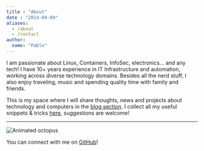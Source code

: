 ```yaml
---
title : "About"
date : "2014-04-09"
aliases:
  - /about
  - /contact
author:
  name: "Pablo"
---
```


I am passionate about Linux, Containers, InfoSec, electronics... and any tech! I have 10+ years experience in IT Infrastructure and automation, working across diverse technology domains. Besides all the nerd stuff, I also enjoy traveling, music and spending quality time with family and friends.

This is my space where I will share thoughts, news and projects about technology and computers in the [blog section](/blog). I collect all my useful snippets & tricks [here](https://github.com/dsapab/wizardly-snippets), suggestions are welcome!


****

![Animated octopus](/favicon-original.png)

You can connect with me on [GitHub](https://github.com/dsapab)!
